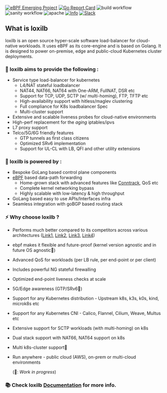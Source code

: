 [![eBPF Emerging Project](https://img.shields.io/badge/ebpf.io-Emerging--App-success)](https://ebpf.io/projects#loxilb) [![Go Report Card](https://goreportcard.com/badge/github.com/loxilb-io/loxilb)](https://goreportcard.com/report/github.com/loxilb-io/loxilb) ![build workflow](https://github.com/loxilb-io/loxilb/actions/workflows/docker-image.yml/badge.svg) ![sanity workflow](https://github.com/loxilb-io/loxilb/actions/workflows/basic-sanity.yml/badge.svg) ![apache](https://img.shields.io/badge/license-Apache-blue.svg) [![Info][docs-shield]][docs-url] [![Slack](https://img.shields.io/badge/community-join%20slack-blue)](https://www.loxilb.io/members)  
## What is loxilb

loxilb is an open source hyper-scale software load-balancer for cloud-native workloads. It uses eBPF as its core-engine and is based on Golang. It is designed to power on-premise, edge and public-cloud Kubernetes cluster deployments.

###  🚀 loxilb aims to provide the following :   

- Service type load-balancer for kubernetes   
    * L4/NAT stateful loadbalancer   
    * NAT44, NAT66, NAT64 with One-ARM, FullNAT, DSR etc   
    * Support for TCP, UDP, SCTP (w/ multi-homing), FTP, TFTP etc   
    * High-availability support with hitless/maglev clustering   
    * Full compliance for K8s loadbalancer Spec
    * Multi-cluster support      
-  Extensive and scalable liveness probes for cloud-native environments    
-  High-perf replacement for the *aging* iptables/ipvs   
-  L7 proxy support   
-  Telco/5G/6G friendly features    
    * GTP tunnels as first class citizens     
    * Optimized SRv6 implementation    
    * Support for UL-CL with LB, QFI and other utility extensions   

### 🧿 loxilb is powered by :   
- Bespoke GoLang based control plane components     
- [eBPF](https://ebpf.io/) based data-path forwarding   
   * Home-grown stack with advanced features like [Conntrack](https://thermalcircle.de/doku.php?id=blog:linux:connection_tracking_1_modules_and_hooks), QoS etc
   * Complete kernel networking bypass    
   * Highly scalable with low-latency & high throughput   
- GoLang based easy to use APIs/Interfaces infra   
- Seamless integration with goBGP based routing stack

### ⚡️ Why choose loxilb ?
- Performs much better compared to its competitors across various architectures ([Link1](https://loxilb-io.github.io/loxilbdocs/perf-single/), [Link2](https://loxilb-io.github.io/loxilbdocs/perf-multi/), [Link3](https://www.loxilb.io/post/running-loxilb-on-aws-graviton2-based-ec2-instance), [Link4](https://www.youtube.com/watch?v=MJXcM0x6IeQ))        
- ebpf makes it flexible and future-proof (kernel version agnostic and in future OS agnostic🚧)    
- Advanced QoS for workloads (per LB rule, per end-point or per client)    
- Includes powerful NG stateful firewalling    
- Optimized end-point liveness checks at scale    
- 5G/Edge awareness (GTP/SRv6🚧)     
- Support for any Kubernetes distribution - Upstream k8s, k3s, k0s, kind, microk8s etc    
- Support for any Kubernetes CNI - Calico, Flannel, Cilium, Weave, Multus etc    
- Extensive support for SCTP workloads (with multi-homing) on k8s    
- Dual stack support with NAT66, NAT64 support on k8s    
- Multi k8s-cluster support🚧    
- Run anywhere - public cloud (AWS), on-prem or multi-cloud environments       

  (🚧: *Work in progress*)    

### 📚 Check loxilb [Documentation](https://loxilb-io.github.io/loxilbdocs/) for more info.   

[docs-shield]: https://img.shields.io/badge/info-docs-blue
[docs-url]: https://loxilb-io.github.io/loxilbdocs/
[slack=shield]: https://img.shields.io/badge/Community-Join%20Slack-blue
[slack-url]: https://www.loxilb.io/members

